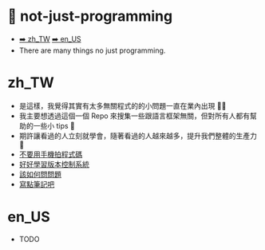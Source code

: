 # 🧱 not-just-programming
* [➡️ zh_TW](https://github.com/PureFuncInc/not-just-programming#zh_tw) [➡️ en_US](https://github.com/PureFuncInc/not-just-programming#en_us)
* There are many things no just programming.

# zh_TW
* 是這樣，我覺得其實有太多無關程式的的小問題一直在業內出現 😵‍💫
* 我主要想透過這個一個 Repo 來搜集一些跟語言框架無關，但對所有人都有幫助的一些小 tips 📝
* 期許讓看過的人立刻就學會，隨著看過的人越來越多，提升我們整體的生產力 🚀
* [不要用手機拍程式碼](https://github.com/PureFuncInc/not-just-programming/1/README_zh_TW.md)
* [好好學習版本控制系統](https://github.com/PureFuncInc/not-just-programming/issues/2/README_zh_TW.md)
* [該如何問問題](https://github.com/PureFuncInc/not-just-programming/issues/3/README_zh_TW.md)
* [寫點筆記吧](https://github.com/PureFuncInc/not-just-programming/issues/4/README_zh_TW.md)

# en_US
* TODO
